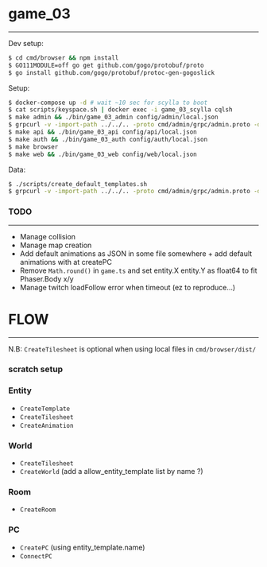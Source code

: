 # game_03
---

Dev setup:

```sh
$ cd cmd/browser && npm install
$ GO111MODULE=off go get github.com/gogo/protobuf/proto
$ go install github.com/gogo/protobuf/protoc-gen-gogoslick
```

Setup:

```sh
$ docker-compose up -d # wait ~10 sec for scylla to boot
$ cat scripts/keyspace.sh | docker exec -i game_03_scylla cqlsh
$ make admin && ./bin/game_03_admin config/admin/local.json
$ grpcurl -v -import-path ../../.. -proto cmd/admin/grpc/admin.proto -d '"cql"' -plaintext localhost:8083 grpc.Admin/MigrateUp
$ make api && ./bin/game_03_api config/api/local.json
$ make auth && ./bin/game_03_auth config/auth/local.json
$ make browser
$ make web && ./bin/game_03_web config/web/local.json
```

Data:

```sh
$ ./scripts/create_default_templates.sh
$ grpcurl -v -import-path ../../.. -proto cmd/admin/grpc/admin.proto -d '' -plaintext localhost:8083 grpc.Admin/CreateWorld
```

### TODO
---

- Manage collision
- Manage map creation
- Add default animations as JSON in some file somewhere + add default animations with at createPC
- Remove `Math.round()` in `game.ts` and set entity.X entity.Y as float64 to fit Phaser.Body x/y
- Manage twitch loadFollow error when timeout (ez to reproduce...)


# FLOW
---

N.B: `CreateTilesheet` is optional when using local files in `cmd/browser/dist/`

### scratch setup

### Entity

- `CreateTemplate`
- `CreateTilesheet`
- `CreateAnimation`

### World

- `CreateTilesheet`
- `CreateWorld` (add a allow_entity_template list by name ?)

### Room

- `CreateRoom`

### PC

- `CreatePC` (using entity_template.name)
- `ConnectPC`

